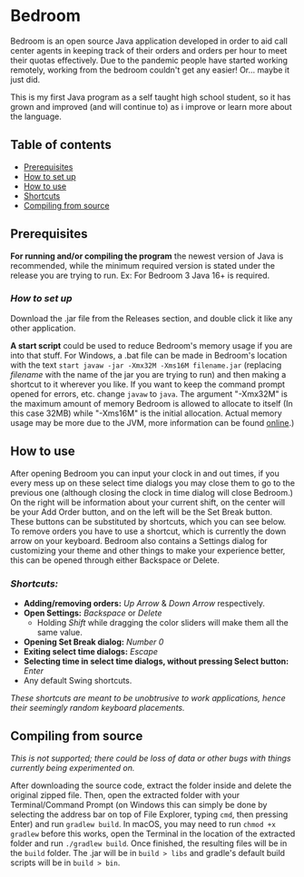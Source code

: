 # Bedroom
Bedroom is an open source Java application developed in order to aid call center agents in keeping track of their orders 
and orders per hour to meet their quotas effectively. Due to the pandemic people have started working remotely, working 
from the bedroom couldn't get any easier! Or... maybe it just did.

This is my first Java program as a self taught high school student, so it has grown and improved (and will continue to) 
as i improve or learn more about the language.

## Table of contents
* [Prerequisites](https://github.com/swiftsatchel/bedroom#prerequisites)
* [How to set up](https://github.com/swiftsatchel/bedroom#how-to-set-up)
* [How to use](https://github.com/swiftsatchel/bedroom#how-to-use)
* [Shortcuts](https://github.com/swiftsatchel/bedroom#shortcuts)
* [Compiling from source](https://github.com/swiftsatchel/bedroom#compiling-from-source)

## Prerequisites
**For running and/or compiling the program** the newest version of Java is recommended, while the minimum required
version is stated under the release you are trying to run. Ex: For Bedroom 3 Java 16+ is required.

### _How to set up_
Download the .jar file from the Releases section, and double click it like any other application.

**A start script** could be used to reduce Bedroom's memory usage if you are into that stuff. For Windows, 
a .bat file can be made in Bedroom's location with the text ```start javaw -jar -Xmx32M -Xms16M filename.jar``` 
(replacing _filename_ with the name of the jar you are trying to run) and then making a shortcut to it wherever 
you like. If you want to keep the command prompt opened for errors, etc. change ```javaw```  to ```java```. The 
argument "-Xmx32M" is the maximum amount of memory Bedroom is allowed to allocate to itself (In this case 32MB) 
while "-Xms16M" is the initial allocation. Actual memory usage may be more due to the JVM, more information can 
be found [online](https://plumbr.io/blog/memory-leaks/why-does-my-java-process-consume-more-memory-than-xmx).)

## How to use
After opening Bedroom you can input your clock in and out times, if you every mess up on these select time dialogs you
may close them to go to the previous one (although closing the clock in time dialog will close Bedroom.) On the right will
be information about your current shift, on the center will be your Add Order button, and on the left will be the Set
Break button. These buttons can be substituted by shortcuts, which you can see below. To remove orders you have to use
a shortcut, which is currently the down arrow on your keyboard. Bedroom also contains a Settings dialog for customizing
your theme and other things to make your experience better, this can be opened through either Backspace or Delete.

### _Shortcuts:_
* **Adding/removing orders:** _Up Arrow_ & _Down Arrow_ respectively.
* **Open Settings:** _Backspace_ or _Delete_
   * Holding _Shift_ while dragging the color sliders will make them all the same value.
* **Opening Set Break dialog:** _Number 0_
* **Exiting select time dialogs:** _Escape_
* **Selecting time in select time dialogs, without pressing Select button:** _Enter_
* Any default Swing shortcuts.

_These shortcuts are meant to be unobtrusive to work applications,
hence their seemingly random keyboard placements._

## Compiling from source
_This is not supported; there could be loss of data or other bugs with things currently being experimented on._

After downloading the source code, extract the folder inside and delete the original zipped file. Then, open the 
extracted folder with your Terminal/Command Prompt (on Windows this can simply be done by selecting the address bar on 
top of File Explorer, typing ```cmd```, then pressing Enter) and run ```gradlew build```. In macOS, you may need to 
run ```chmod +x gradlew``` before this works, open the Terminal in the location of the extracted folder and run 
```./gradlew build```. Once finished, the resulting files will be in the ```build``` folder. The .jar will be in 
```build > libs``` and gradle's default build scripts will be in ```build > bin```.
